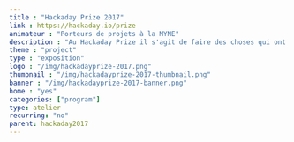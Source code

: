 ```yaml
---
title : "Hackaday Prize 2017"
link : https://hackaday.io/prize
animateur : "Porteurs de projets à la MYNE"
description : "Au Hackaday Prize il s'agit de faire des choses qui ont du sens. L'entrée de cette 'Internet of usefull Things' est un prétexte notamment pour le projet DAISEE se lancer dans le challenge."
theme : "project"
type : "exposition"
logo : "/img/hackadayprize-2017.png"
thumbnail : "/img/hackadayprize-2017-thumbnail.png"
banner : "/img/hackadayprize-2017-banner.png"
home : "yes"
categories: ["program"]
type: atelier
recurring: "no"
parent: hackaday2017
---
```

